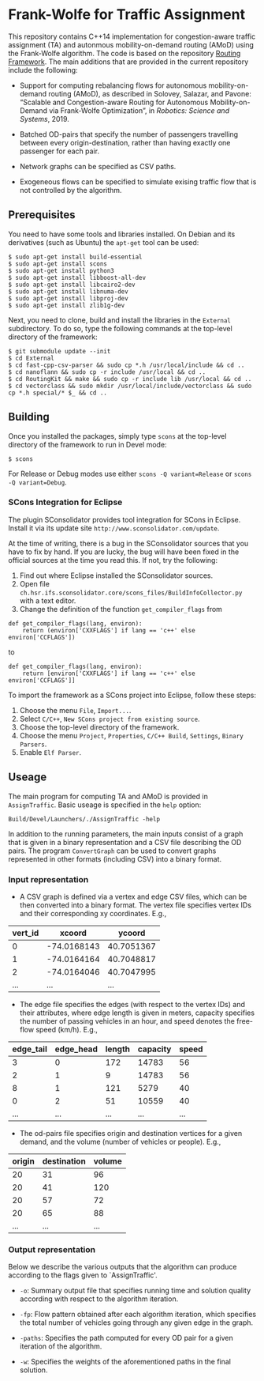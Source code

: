 # Frank-Wolfe for Traffic Assignment

This repository contains C++14 implementation for congestion-aware traffic assignment (TA) and autonmous mobility-on-demand routing (AMoD) using the Frank-Wolfe algorithm. The code is based on the repository [Routing Framework](https://github.com/vbuchhold/routing-framework). The main additions that are provided in the current repository include the following:

* Support for computing rebalancing flows for autonomous mobility-on-demand routing (AMoD), as described in Solovey, Salazar, and Pavone: “Scalable and Congestion-aware Routing for Autonomous Mobility-on-Demand via Frank-Wolfe Optimization”, in *Robotics: Science and Systems*, 2019.

* Batched OD-pairs that specify the number of passengers travelling between every origin-destination, rather than having exactly one passenger for each pair.

* Network graphs can be specified as CSV paths.

* Exogeneous flows can be specified to simulate exising traffic flow that is not controlled by the algorithm.

## Prerequisites

You need to have some tools and libraries installed. On Debian and its derivatives (such as Ubuntu)
the `apt-get` tool can be used:

```
$ sudo apt-get install build-essential
$ sudo apt-get install scons
$ sudo apt-get install python3
$ sudo apt-get install libboost-all-dev
$ sudo apt-get install libcairo2-dev
$ sudo apt-get install libnuma-dev
$ sudo apt-get install libproj-dev
$ sudo apt-get install zlib1g-dev
```

Next, you need to clone, build and install the libraries in the `External` subdirectory. To do so,
type the following commands at the top-level directory of the framework:

```
$ git submodule update --init
$ cd External
$ cd fast-cpp-csv-parser && sudo cp *.h /usr/local/include && cd ..
$ cd nanoflann && sudo cp -r include /usr/local && cd ..
$ cd RoutingKit && make && sudo cp -r include lib /usr/local && cd ..
$ cd vectorclass && sudo mkdir /usr/local/include/vectorclass && sudo cp *.h special/* $_ && cd ..
```

## Building

Once you installed the packages, simply type `scons` at the top-level directory of the framework to run in Devel mode:

```
$ scons
```
For Release or Debug modes use either `scons -Q variant=Release` or `scons -Q variant=Debug`.

### SCons Integration for Eclipse

The plugin SConsolidator provides tool integration for SCons in Eclipse.
Install it via its update site `http://www.sconsolidator.com/update`.

At the time of writing, there is a bug in the SConsolidator sources that you have to fix by hand.
If you are lucky, the bug will have been fixed in the official sources at the time you read this.
If not, try the following:

1. Find out where Eclipse installed the SConsolidator sources.
2. Open file `ch.hsr.ifs.sconsolidator.core/scons_files/BuildInfoCollector.py` with a text editor.
3. Change the definition of the function `get_compiler_flags` from

```
def get_compiler_flags(lang, environ):
    return (environ['CXXFLAGS'] if lang == 'c++' else environ['CCFLAGS'])
```

to

```
def get_compiler_flags(lang, environ):
    return [environ['CXXFLAGS'] if lang == 'c++' else environ['CCFLAGS']]
```

To import the framework as a SCons project into Eclipse, follow these steps:

1. Choose the menu `File`, `Import...`.
2. Select `C/C++`, `New SCons project from existing source`.
3. Choose the top-level directory of the framework.
4. Choose the menu `Project`, `Properties`, `C/C++ Build`, `Settings`, `Binary Parsers`.
5. Enable `Elf Parser`.

## Useage
The main program for computing TA and AMoD is provided in `AssignTraffic`. Basic useage is specified in the `help` option:

```
Build/Devel/Launchers/./AssignTraffic -help
```

In addition to the running parameters, the main inputs consist of a graph that is given in a binary representation and a CSV file describing the OD pairs. The program `ConvertGraph` can be used to convert graphs represented in other formats (including CSV) into a binary format.

### Input representation
* A CSV graph is defined via a vertex and edge CSV files, which can be then converted into a binary format. The vertex file specifies vertex IDs and their corresponding xy coordinates. E.g.,

|vert_id|xcoord|ycoord|
|-------|------|------|
|0|-74.0168143|40.7051367|
|1|-74.0164164|40.7048817|
|2|-74.0164046|40.7047995|
|...|...|...|

* The edge file specifies the edges (with respect to the vertex IDs) and their attributes, where edge length is given in meters, capacity specifies the number of passing vehicles in an hour, and speed denotes the free-flow speed (km/h).  E.g.,

|edge_tail|edge_head|length|capacity|speed|
|---------|---------|------|--------|-----|
|3|0|172|14783|56|
|2|1|9|14783|56|
|8|1|121|5279|40|
|0|2|51|10559|40|
|...|...|...|...|...|

* The od-pairs file specifies origin and destination vertices for a given demand, and the volume (number of vehicles or people). E.g.,

|origin|destination|volume|
|------|-----------|------|
|20|31|96|
|20|41|120|
|20|57|72|
|20|65|88|
|...|...|...|

### Output representation
Below we describe the various outputs that the algorithm can produce according to the flags given to `AssignTraffic'.

* `-o`: Summary output file that specifies running time and solution quality according with respect to the algorithm iteration.

* `-fp`: Flow pattern obtained after each algorithm iteration, which specifies the total number of vehicles going through any given edge in the graph.

* `-paths`: Specifies the path computed for every OD pair for a given iteration of the algorithm.

* `-w`: Specifies the weights of the aforementioned paths in the final solution. 
